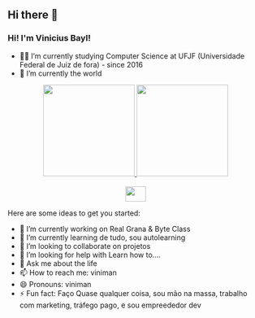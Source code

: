 ## Hi there 👋


### Hi! I'm Vinicius Bayl!

- 👨‍🎓 I’m currently studying Computer Science at UFJF (Universidade Federal de Juiz de fora) - since 2016
- 🌱 I’m currently the world


<div align="center">
  <a href="https://github.com/viniciusbayl">
  <img height="180em" src="https://github-readme-stats.vercel.app/api?username=viniman&show_icons=true&theme=dracula&include_all_commits=true&count_private=true"/>
  <img height="180em" src="https://github-readme-stats.vercel.app/api/top-langs/?username=viniman&layout=compact&langs_count=7&theme=dracula"/>
</div>
 
<br/>
  
<div align="center"> 
  <a href="https://www.linkedin.com/in/vinicius-carlos/" target="_blank"><img align="center" height="30" width="40" src="https://raw.githubusercontent.com/rahuldkjain/github-profile-readme-generator/master/src/images/icons/Social/linked-in-alt.svg" target="_blank"></a>
  
  <!-- ![Snake animation](https://github.com/AlineSanches/AlineSanches/blob/output/github-contribution-grid-snake.svg) -->
</div>
  

Here are some ideas to get you started:

- 🔭 I’m currently working on Real Grana & Byte Class
- 🌱 I’m currently learning de tudo, sou autolearning
- 👯 I’m looking to collaborate on projetos
- 🤔 I’m looking for help with Learn how to....
- 💬 Ask me about the life
- 📫 How to reach me: viniman
- 😄 Pronouns: viniman
- ⚡ Fun fact: Faço Quase qualquer coisa, sou mão na massa, trabalho com marketing, tráfego pago, e sou empreededor dev

